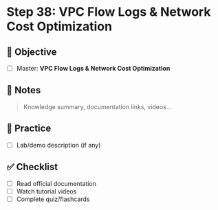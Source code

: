 # Step 38: VPC Flow Logs & Network Cost Optimization

## 🎯 Objective
- [ ] Master: **VPC Flow Logs & Network Cost Optimization**

## 📘 Notes
> Knowledge summary, documentation links, videos...

## 🧪 Practice
- [ ] Lab/demo description (if any)

## ✅ Checklist
- [ ] Read official documentation
- [ ] Watch tutorial videos
- [ ] Complete quiz/flashcards
